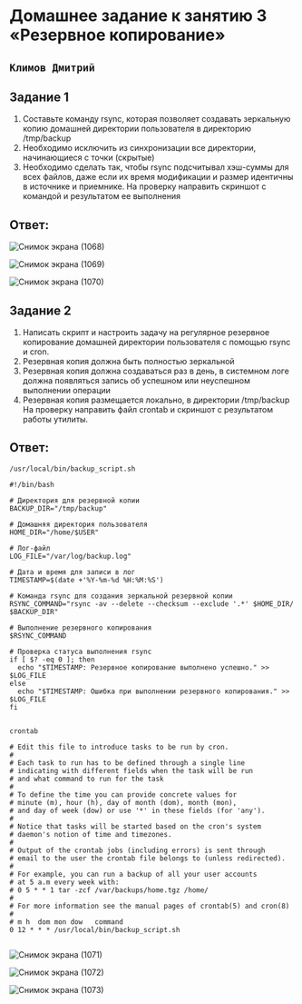 # Домашнее задание к занятию 3 «Резервное копирование»

## ` Климов Дмитрий  `

## Задание 1

1. Составьте команду rsync, которая позволяет создавать зеркальную копию домашней директории пользователя в директорию /tmp/backup
2. Необходимо исключить из синхронизации все директории, начинающиеся с точки (скрытые)
3. Необходимо сделать так, чтобы rsync подсчитывал хэш-суммы для всех файлов, даже если их время модификации и размер идентичны в источнике и приемнике.
На проверку направить скриншот с командой и результатом ее выполнения

## Ответ:

![Снимок экрана (1068)](https://github.com/user-attachments/assets/ec33d4d1-f979-4ca3-ad5b-0d6fe9049bf3)

![Снимок экрана (1069)](https://github.com/user-attachments/assets/9c6a93a7-3614-4f94-a618-363e0fca88e4)

![Снимок экрана (1070)](https://github.com/user-attachments/assets/8435e265-0064-4ca4-8502-8fd3df19cf85)


## Задание 2

1. Написать скрипт и настроить задачу на регулярное резервное копирование домашней директории пользователя с помощью rsync и cron.
2. Резервная копия должна быть полностью зеркальной
3. Резервная копия должна создаваться раз в день, в системном логе должна появляться запись об успешном или неуспешном выполнении операции
4. Резервная копия размещается локально, в директории /tmp/backup
На проверку направить файл crontab и скриншот с результатом работы утилиты.

## Ответ:

` /usr/local/bin/backup_script.sh `

```
#!/bin/bash

# Директория для резервной копии
BACKUP_DIR="/tmp/backup"

# Домашняя директория пользователя
HOME_DIR="/home/$USER"

# Лог-файл
LOG_FILE="/var/log/backup.log"

# Дата и время для записи в лог
TIMESTAMP=$(date +'%Y-%m-%d %H:%M:%S')

# Команда rsync для создания зеркальной резервной копии
RSYNC_COMMAND="rsync -av --delete --checksum --exclude '.*' $HOME_DIR/ $BACKUP_DIR"

# Выполнение резервного копирования
$RSYNC_COMMAND

# Проверка статуса выполнения rsync
if [ $? -eq 0 ]; then
  echo "$TIMESTAMP: Резервное копирование выполнено успешно." >> $LOG_FILE
else
  echo "$TIMESTAMP: Ошибка при выполнении резервного копирования." >> $LOG_FILE
fi


```

` crontab `

```
# Edit this file to introduce tasks to be run by cron.
# 
# Each task to run has to be defined through a single line
# indicating with different fields when the task will be run
# and what command to run for the task
# 
# To define the time you can provide concrete values for
# minute (m), hour (h), day of month (dom), month (mon),
# and day of week (dow) or use '*' in these fields (for 'any').
# 
# Notice that tasks will be started based on the cron's system
# daemon's notion of time and timezones.
# 
# Output of the crontab jobs (including errors) is sent through
# email to the user the crontab file belongs to (unless redirected).
# 
# For example, you can run a backup of all your user accounts
# at 5 a.m every week with:
# 0 5 * * 1 tar -zcf /var/backups/home.tgz /home/
# 
# For more information see the manual pages of crontab(5) and cron(8)
# 
# m h  dom mon dow   command
0 12 * * * /usr/local/bin/backup_script.sh


```

![Снимок экрана (1071)](https://github.com/user-attachments/assets/74e3d729-534d-4bc0-945c-6782503b84a1)

![Снимок экрана (1072)](https://github.com/user-attachments/assets/35080ca3-aef0-44b4-8b57-a1fe53c1f205)

![Снимок экрана (1073)](https://github.com/user-attachments/assets/d6e3449b-6c51-486f-b964-c29f1773a62f)



